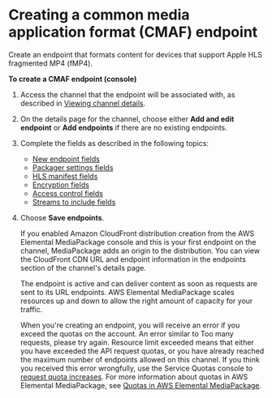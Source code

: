 # Creating a common media application format \(CMAF\) endpoint<a name="endpoints-cmaf"></a>

Create an endpoint that formats content for devices that support Apple HLS fragmented MP4 \(fMP4\)\.

**To create a CMAF endpoint \(console\)**

1. Access the channel that the endpoint will be associated with, as described in [Viewing channel details](channels-view.md)\.

1. On the details page for the channel, choose either **Add and edit endpoint** or **Add endpoints** if there are no existing endpoints\.

1. Complete the fields as described in the following topics:
   + [New endpoint fields](endpoints-cmaf-new.md)
   + [Packager settings fields](endpoints-cmaf-packager.md)
   + [HLS manifest fields](endpoints-cmaf-manifest.md)
   + [Encryption fields](endpoints-cmaf-encryption.md)
   + [Access control fields ](endpoints-cmaf-access-control.md)
   + [Streams to include fields](endpoints-cmaf-include-streams.md)

1. Choose **Save endpoints**\.

   If you enabled Amazon CloudFront distribution creation from the AWS Elemental MediaPackage console and this is your first endpoint on the channel, MediaPackage adds an origin to the distribution\. You can view the CloudFront CDN URL and endpoint information in the endpoints section of the channel's details page\.

   The endpoint is active and can deliver content as soon as requests are sent to its URL endpoints\. AWS Elemental MediaPackage scales resources up and down to allow the right amount of capacity for your traffic\.

   When you're creating an endpoint, you will receive an error if you exceed the quotas on the account\. An error similar to Too many requests, please try again\. Resource limit exceeded means that either you have exceeded the API request quotas, or you have already reached the maximum number of endpoints allowed on this channel\. If you think you received this error wrongfully, use the Service Quotas console to [request quota increases](https://console.aws.amazon.com/servicequotas/home?region=us-east-1#!/services/mediapackage/quotas)\. For more information about quotas in AWS Elemental MediaPackage, see [Quotas in AWS Elemental MediaPackage](quotas.md)\.